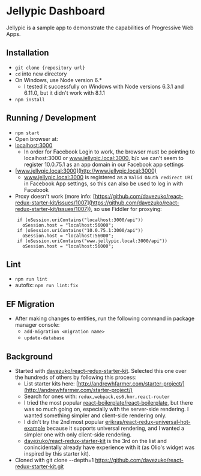 # Jellypic Dashboard

Jellypic is a sample app to demonstrate the capabilities of Progressive Web Apps.

## Installation
* `git clone {repository url}`
* `cd` into new directory
* On Windows, use Node version 6.*
  * I tested it successfully on Windows with Node versions 6.3.1 and 6.11.0, but it didn't work with 8.1.1
* `npm install`

## Running / Development
* `npm start`
* Open browser at:
* [localhost:3000](http://www.jellypic.local:3000)
  * In order for Facebook Login to work, the browser must be pointing to localhost:3000 or www.jellypic.local:3000, b/c we can't seem to register 10.0.75.1 as an app domain in our Facebook app settings
* [www.jellypic.local:3000](http://www.jellypic.local:3000)
  * www.jellypic.local:3000 is registered as a `Valid OAuth redirect URI` in Facebook App settings, so this can also be used to log in with Facebook
* Proxy doesn't work (more info: [https://github.com/davezuko/react-redux-starter-kit/issues/1007](https://github.com/davezuko/react-redux-starter-kit/issues/1007)), so use Fiddler for proxying:
```
    if (oSession.uriContains("localhost:3000/api"))
      oSession.host = "localhost:56000";
    if (oSession.uriContains("10.0.75.1:3000/api"))
      oSession.host = "localhost:56000";
    if (oSession.uriContains("www.jellypic.local:3000/api"))
      oSession.host = "localhost:56000";
```

## Lint
* `npm run lint`
* autofix: `npm run lint:fix`

## EF Migration
* After making changes to entities, run the following command in package manager console:
  * `add-migration <migration name>`
  * `update-database`

## Background
* Started with [davezuko/react-redux-starter-kit](https://github.com/davezuko/react-redux-starter-kit). Selected this one over the hundreds of others by following this process:
  * List starter kits here: [http://andrewhfarmer.com/starter-project/](http://andrewhfarmer.com/starter-project/)
  * Search for ones with: `redux,webpack,es6,hmr,react-router`
  * I tried the most popular [react-boilerplate/react-boilerplate](https://github.com/react-boilerplate/react-boilerplate), but there was so much going on, especially with the server-side rendering. I wanted something simpler and client-side rendering only.
  * I didn't try the 2nd most popular [erikras/react-redux-universal-hot-example](https://github.com/erikras/react-redux-universal-hot-example) because it supports universal rendering, and I wanted a simpler one with only client-side rendering.
  * [davezuko/react-redux-starter-kit](https://github.com/davezuko/react-redux-starter-kit) is the 3rd on the list and conincidentally already have experience with it (as Olio's widget was inspired by this starter kit).
* Cloned with git clone --depth=1 https://github.com/davezuko/react-redux-starter-kit.git